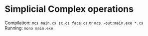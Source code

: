 # Simplicial Complex operations

Compilation: `mcs main.cs sc.cs face.cs` or `mcs -out:main.exe *.cs`
Running: `mono main.exe`